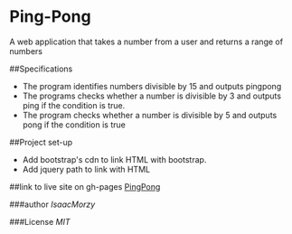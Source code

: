 # Ping-Pong
A web application that takes a number from a user and returns a range of numbers

##Specifications
* The program identifies numbers divisible by 15 and outputs pingpong
* The programs checks whether a number is divisible by 3 and outputs ping if the condition is true.
* The program checks whether a number is divisible by 5 and outputs pong if the condition is true

##Project set-up
* Add bootstrap's cdn  to link HTML with bootstrap.
* Add jquery path to link with HTML


##link to live site on gh-pages
[PingPong](https://isaacmorzy.github.io/Ping-Pong/)

###author
*IsaacMorzy*

###License
_MIT_
